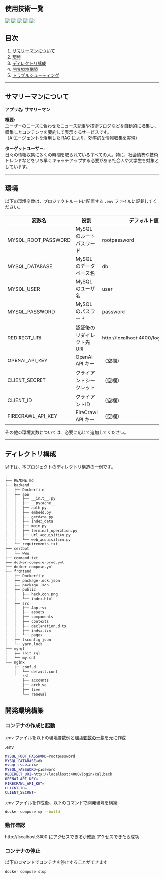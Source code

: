 <div id="top"></div>

## 使用技術一覧

<p style="display: inline">
  <img src="https://img.shields.io/badge/-React-20232A?style=for-the-badge&logo=react&logoColor=61DAFB">
  <img src="https://img.shields.io/badge/-FastAPI-009688.svg?logo=fastapi&style=for-the-badge">
  <img src="https://img.shields.io/badge/-MySQL-4479A1.svg?logo=mysql&style=for-the-badge&logoColor=white">
  <img src="https://img.shields.io/badge/-TypeScript-007ACC.svg?logo=typescript&style=for-the-badge">
  <img src="https://img.shields.io/badge/-Python-F2C63C.svg?logo=python&style=for-the-badge">
</p>

## 目次

1. [サマリーマンについて](#サマリーマンについて)
2. [環境](#環境)
3. [ディレクトリ構成](#ディレクトリ構成)
4. [開発環境構築](#開発環境構築)
5. [トラブルシューティング](#トラブルシューティング)

---

## サマリーマンについて

**アプリ名: サマリーマン**

**概要:**  
ユーザーのニーズに合わせたニュース記事や技術ブログなどを自動的に収集し、収集したコンテンツを要約して表示するサービスです。  
（AIエージェントを活用した RAG により、効率的な情報収集を実現）

**ターゲットユーザー:**  
日々の情報収集に多くの時間を取られているすべての人。特に、社会情勢や技術トレンドなどをいち早くキャッチアップする必要がある社会人や大学生を対象としています。

---

## 環境

以下の環境変数は、プロジェクトルートに配置する `.env` ファイルに記載してください。

| 変数名              | 役割                                  | デフォルト値                             | 
| ------------------- | ------------------------------------- | ---------------------------------------- |
| MYSQL_ROOT_PASSWORD | MySQL のルートパスワード              | rootpassword                             |
| MYSQL_DATABASE      | MySQL のデータベース名                | db                                       |
| MYSQL_USER          | MySQL のユーザ名                      | user                                     |
| MYSQL_PASSWORD      | MySQL のパスワード                    | password                                 |
| REDIRECT_URI        | 認証後のリダイレクト先 URI              | http://localhost:4000/login/callback     |
| OPENAI_API_KEY      | OpenAI API キー                       | （空欄）                                 |
| CLIENT_SECRET       | クライアントシークレット              | （空欄）                                 |
| CLIENT_ID           | クライアントID                      | （空欄）|
| FIRECRAWL_API_KEY   | FireCrawl API キー | （空欄）|

その他の環境変数については、必要に応じて追加してください。

---

## ディレクトリ構成

以下は、本プロジェクトのディレクトリ構造の一例です。

```bash
.
├── README.md
├── backend
│   ├── Dockerfile
│   ├── app
│   │   ├── __init__.py
│   │   ├── __pycache__
│   │   ├── auth.py
│   │   ├── embedd.py
│   │   ├── getdate.py
│   │   ├── index_data
│   │   ├── main.py
│   │   ├── terminal_operation.py
│   │   ├── url_acquisition.py
│   │   └── web_Acquisition.py
│   └── requirements.txt
├── certbot
│   └── www
├── command.txt
├── docker-compose-prod.yml
├── docker-compose.yml
├── frontend
│   ├── Dockerfile
│   ├── package-lock.json
│   ├── package.json
│   ├── public
│   │   ├── hackicon.png
│   │   └── index.html
│   ├── src
│   │   ├── App.tsx
│   │   ├── assets
│   │   ├── components
│   │   ├── contexts
│   │   ├── declaration.d.ts
│   │   ├── index.tsx
│   │   └── pages
│   ├── tsconfig.json
│   └── yarn.lock
├── mysql
│   ├── init.sql
│   └── my.cnf
└── nginx
    ├── conf.d
    │   └── default.conf
    └── ssl
        ├── accounts
        ├── archive
        ├── live
        └── renewal
```
## 開発環境構築

<!-- コンテナの作成方法、パッケージのインストール方法など、開発環境構築に必要な情報を記載 -->

### コンテナの作成と起動

.env ファイルを以下の環境変数例と[環境変数の一覧](#環境変数の一覧)を元に作成

.env
```bash
MYSQL_ROOT_PASSWORD=rootpassword
MYSQL_DATABASE=db
MYSQL_USER=user
MYSQL_PASSWORD=password
REDIRECT_URI=http://localhost:4000/login/callback
OPENAI_API_KEY=
FIRECRAWL_API_KEY=
CLIENT_ID=
CLIENT_SECRET=
```


.env ファイルを作成後、以下のコマンドで開発環境を構築

```bash
docker compose up --build
```

### 動作確認

http://localhost:3000 にアクセスできるか確認
アクセスできたら成功

### コンテナの停止

以下のコマンドでコンテナを停止することができます

```bash
docker compose stop
```
